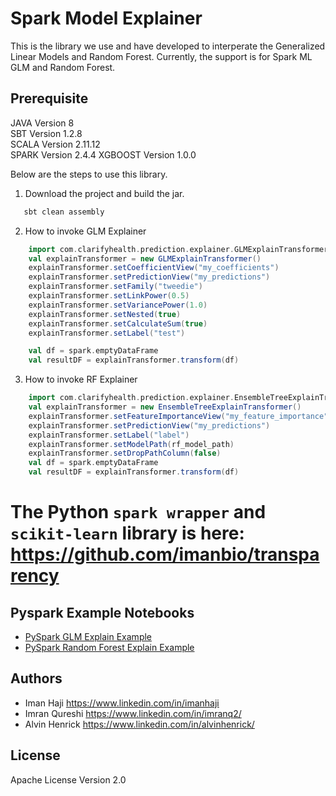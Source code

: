 # Spark Model Explainer

This is the library we use and have developed to interperate the Generalized Linear Models and Random Forest.
Currently, the support is for Spark ML GLM and Random Forest.

## Prerequisite
JAVA Version 8  
SBT Version 1.2.8  
SCALA Version 2.11.12  
SPARK Version 2.4.4
XGBOOST Version 1.0.0

Below are the steps to use this library.

1. Download the project and build the jar.
```sbt
   sbt clean assembly
```

2. How to invoke GLM Explainer
```scala
    import com.clarifyhealth.prediction.explainer.GLMExplainTransformer
    val explainTransformer = new GLMExplainTransformer()
    explainTransformer.setCoefficientView("my_coefficients")
    explainTransformer.setPredictionView("my_predictions")
    explainTransformer.setFamily("tweedie")
    explainTransformer.setLinkPower(0.5)
    explainTransformer.setVariancePower(1.0)
    explainTransformer.setNested(true)
    explainTransformer.setCalculateSum(true)
    explainTransformer.setLabel("test")

    val df = spark.emptyDataFrame
    val resultDF = explainTransformer.transform(df)
```

3. How to invoke RF Explainer
```scala
    import com.clarifyhealth.prediction.explainer.EnsembleTreeExplainTransformer
    val explainTransformer = new EnsembleTreeExplainTransformer()
    explainTransformer.setFeatureImportanceView("my_feature_importance")
    explainTransformer.setPredictionView("my_predictions")
    explainTransformer.setLabel("label")
    explainTransformer.setModelPath(rf_model_path)
    explainTransformer.setDropPathColumn(false)
    val df = spark.emptyDataFrame
    val resultDF = explainTransformer.transform(df)
```

# The Python `spark wrapper` and `scikit-learn` library is here: https://github.com/imanbio/transparency

## Pyspark Example Notebooks
- [PySpark GLM Explain Example](https://github.com/imanbio/transparency/examples/notebooks/spark/pyspark_glm_explain.ipynb)
- [PySpark Random Forest Explain Example](https://github.com/imanbio/transparency/examples/notebooks/spark/pyspark_random_forest_explain.ipynb)

## Authors
* Iman Haji <https://www.linkedin.com/in/imanhaji>
* Imran Qureshi <https://www.linkedin.com/in/imranq2/>
* Alvin Henrick <https://www.linkedin.com/in/alvinhenrick/>

## License
Apache License Version 2.0 


